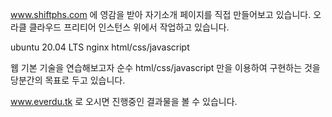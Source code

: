 www.shiftphs.com 에 영감을 받아 자기소개 페이지를 직접 만들어보고 있습니다.
오라클 클라우드 프리티어 인스턴스 위에서 작업하고 있습니다.

ubuntu 20.04 LTS
nginx
html/css/javascript

웹 기본 기술을 연습해보고자 순수 html/css/javascript 만을 이용하여
구현하는 것을 당분간의 목표로 두고 있습니다.

www.everdu.tk 로 오시면 진행중인 결과물을 볼 수 있습니다.
